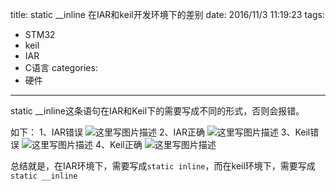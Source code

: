 title: static  __inline 在IAR和keil开发环境下的差别
date: 2016/11/3 11:19:23
tags:
- STM32
- keil
- IAR
- C语言
categories:
- 硬件
---

static  __inline这条语句在IAR和Keil下的需要写成不同的形式，否则会报错。

<!-- more -->

如下：
1、IAR错误
![这里写图片描述](http://p7tst3obo.bkt.clouddn.com/20161029185507754?imageView2/0/interlace/1/q/100|watermark/2/text/Y3lhbmcudGVjaA==/font/Y29uc29sYXM=/fontsize/720/fill/I0Q0RUVGMQ==/dissolve/69/gravity/SouthEast/dx/10/dy/10)
2、IAR正确
![这里写图片描述](http://p7tst3obo.bkt.clouddn.com/20161029185541584?imageView2/0/interlace/1/q/100|watermark/2/text/Y3lhbmcudGVjaA==/font/Y29uc29sYXM=/fontsize/720/fill/I0Q0RUVGMQ==/dissolve/69/gravity/SouthEast/dx/10/dy/10)
3、Keil错误
![这里写图片描述](http://p7tst3obo.bkt.clouddn.com/20161029185550240?imageView2/0/interlace/1/q/100|watermark/2/text/Y3lhbmcudGVjaA==/font/Y29uc29sYXM=/fontsize/720/fill/I0Q0RUVGMQ==/dissolve/69/gravity/SouthEast/dx/10/dy/10)
4、Keil正确
![这里写图片描述](http://p7tst3obo.bkt.clouddn.com/20161029185556693?imageView2/0/interlace/1/q/100|watermark/2/text/Y3lhbmcudGVjaA==/font/Y29uc29sYXM=/fontsize/720/fill/I0Q0RUVGMQ==/dissolve/69/gravity/SouthEast/dx/10/dy/10)

总结就是，在IAR环境下，需要写成`static inline`，而在keil环境下，需要写成`static __inline`
